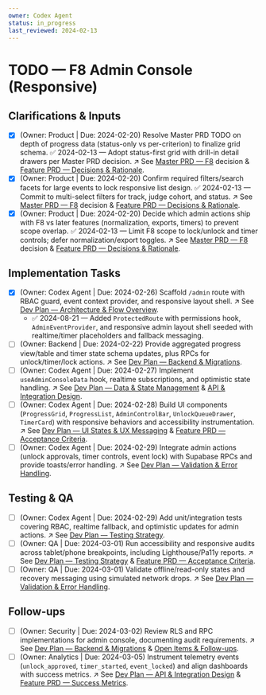 ```yaml
---
owner: Codex Agent
status: in_progress
last_reviewed: 2024-02-13
---
```


# TODO — F8 Admin Console (Responsive)

## Clarifications & Inputs
- [x] (Owner: Product | Due: 2024-02-20) Resolve Master PRD TODO on depth of progress data (status-only vs per-criterion) to finalize grid schema. ✅ 2024-02-13 — Adopt status-first grid with drill-in detail drawers per Master PRD decision. ↗️ See [Master PRD — F8](masterPRD.md#f8--admin-console-responsive-p0) decision & [Feature PRD — Decisions & Rationale](featurePRD_F8.md#decisions--rationale).
- [x] (Owner: Product | Due: 2024-02-20) Confirm required filters/search facets for large events to lock responsive list design. ✅ 2024-02-13 — Commit to multi-select filters for track, judge cohort, and status. ↗️ See [Master PRD — F8](masterPRD.md#f8--admin-console-responsive-p0) decision & [Feature PRD — Decisions & Rationale](featurePRD_F8.md#decisions--rationale).
- [x] (Owner: Product | Due: 2024-02-20) Decide which admin actions ship with F8 vs later features (normalization, exports, timers) to prevent scope overlap. ✅ 2024-02-13 — Limit F8 scope to lock/unlock and timer controls; defer normalization/export toggles. ↗️ See [Master PRD — F8](masterPRD.md#f8--admin-console-responsive-p0) decision & [Feature PRD — Decisions & Rationale](featurePRD_F8.md#decisions--rationale).

## Implementation Tasks
- [x] (Owner: Codex Agent | Due: 2024-02-26) Scaffold `/admin` route with RBAC guard, event context provider, and responsive layout shell. ↗️ See [Dev Plan — Architecture & Flow Overview](devplan_F8.md#architecture--flow-overview).
  - ✅ 2024-08-21 — Added `ProtectedRoute` with permissions hook, `AdminEventProvider`, and responsive admin layout shell seeded with realtime/timer placeholders and fallback messaging.
- [ ] (Owner: Backend | Due: 2024-02-22) Provide aggregated progress view/table and timer state schema updates, plus RPCs for unlock/timer/lock actions. ↗️ See [Dev Plan — Backend & Migrations](devplan_F8.md#backend--migrations).
- [ ] (Owner: Codex Agent | Due: 2024-02-27) Implement `useAdminConsoleData` hook, realtime subscriptions, and optimistic state handling. ↗️ See [Dev Plan — Data & State Management](devplan_F8.md#data--state-management) & [API & Integration Design](devplan_F8.md#api--integration-design).
- [ ] (Owner: Codex Agent | Due: 2024-02-28) Build UI components (`ProgressGrid`, `ProgressList`, `AdminControlBar`, `UnlockQueueDrawer`, `TimerCard`) with responsive behaviors and accessibility instrumentation. ↗️ See [Dev Plan — UI States & UX Messaging](devplan_F8.md#ui-states--ux-messaging) & [Feature PRD — Acceptance Criteria](featurePRD_F8.md#acceptance-criteria).
- [ ] (Owner: Codex Agent | Due: 2024-02-29) Integrate admin actions (unlock approvals, timer controls, event lock) with Supabase RPCs and provide toasts/error handling. ↗️ See [Dev Plan — Validation & Error Handling](devplan_F8.md#validation--error-handling).

## Testing & QA
- [ ] (Owner: Codex Agent | Due: 2024-02-29) Add unit/integration tests covering RBAC, realtime fallback, and optimistic updates for admin actions. ↗️ See [Dev Plan — Testing Strategy](devplan_F8.md#testing-strategy).
- [ ] (Owner: QA | Due: 2024-03-01) Run accessibility and responsive audits across tablet/phone breakpoints, including Lighthouse/Pa11y reports. ↗️ See [Dev Plan — Testing Strategy](devplan_F8.md#testing-strategy) & [Feature PRD — Acceptance Criteria](featurePRD_F8.md#acceptance-criteria).
- [ ] (Owner: QA | Due: 2024-03-01) Validate offline/read-only states and recovery messaging using simulated network drops. ↗️ See [Dev Plan — Validation & Error Handling](devplan_F8.md#validation--error-handling).

## Follow-ups
- [ ] (Owner: Security | Due: 2024-03-02) Review RLS and RPC implementations for admin console, documenting audit requirements. ↗️ See [Dev Plan — Backend & Migrations](devplan_F8.md#backend--migrations) & [Open Items & Follow-ups](devplan_F8.md#open-items--follow-ups).
- [ ] (Owner: Analytics | Due: 2024-03-05) Instrument telemetry events (`unlock_approved`, `timer_started`, `event_locked`) and align dashboards with success metrics. ↗️ See [Dev Plan — API & Integration Design](devplan_F8.md#api--integration-design) & [Feature PRD — Success Metrics](featurePRD_F8.md#success-metrics).
